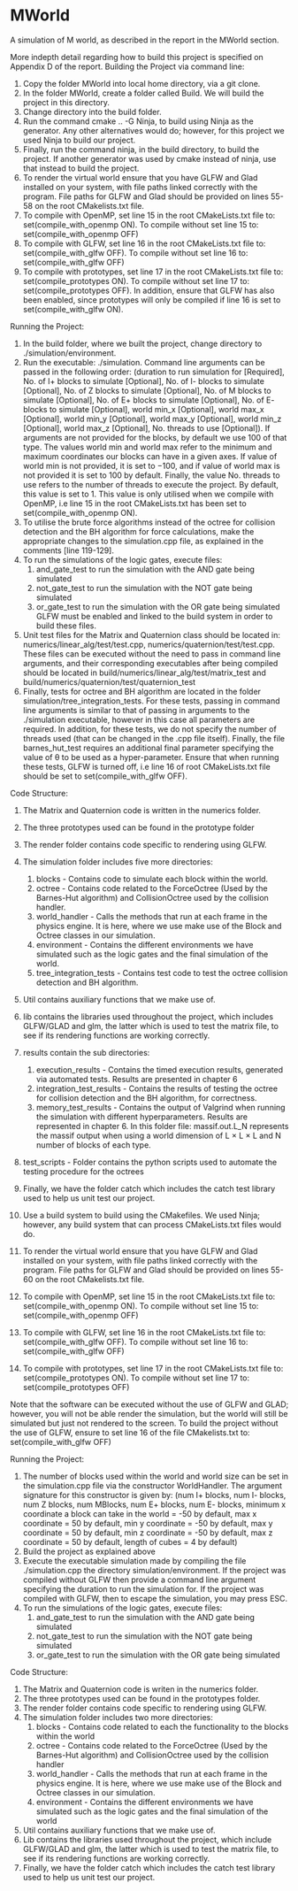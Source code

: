 # MWorld  
A simulation of M world, as described in the report in the MWorld section.

More indepth detail regarding how to build this project is specified on Appendix D of the report.
Building the Project via command line:
1) Copy the folder MWorld into local home directory, via a git clone.
2) In the folder MWorld, create a folder called Build. We will build the project in this directory.
3) Change directory into the build folder.
4) Run the command cmake .. -G Ninja, to build using Ninja as the generator. Any other alternatives would do; however, for this project we used Ninja to build our project.
5) Finally, run the command ninja, in the build directory, to build the project. If another generator was used by cmake instead of ninja, use that instead to build the project.
6) To render the virtual world ensure that you have GLFW and Glad installed on your system, with file paths linked correctly with the program. File paths for GLFW and Glad should be provided on lines 55-58 on the root CMakelists.txt file.
7) To compile with OpenMP, set line 15 in the root CMakeLists.txt file to: set(compile_with_openmp ON). To compile without set line 15 to: set(compile_with_openmp OFF)
8) To compile with GLFW, set line 16 in the root CMakeLists.txt file to: set(compile_with_glfw OFF). To compile without set line 16 to: set(compile_with_glfw OFF)
9) To compile with prototypes, set line 17 in the root CMakeLists.txt file to: set(compile_prototypes ON). To compile without set line 17 to: set(compile_prototypes OFF). In addition, ensure that GLFW has also been enabled, since prototypes will only be compiled if line 16 is set to set(compile_with_glfw ON).

Running the Project:
1) In the build folder, where we built the project, change directory to ./simulation/environment.
2) Run the executable: ./simulation. Command line arguments can be passed in the following order: (duration to run simulation for [Required], No. of I+ blocks to simulate [Optional], No. of I- blocks to simulate [Optional], No. of Z blocks to simulate [Optional], No. of M blocks to simulate [Optional], No. of E+ blocks to simulate [Optional], No. of E- blocks to simulate [Optional], world min_x [Optional], world max_x [Optional], world min_y [Optional], world max_y [Optional], world min_z [Optional], world max_z [Optional], No. threads to use [Optional]). If arguments are not provided for the blocks, by default we use 100 of that type. The values world min and world max refer to the minimum and maximum coordinates our blocks can have in a given axes. If value of world min is not provided, it is set to −100, and if value of world max is not provided it is set to 100 by default. Finally, the value No. threads to use refers to the number of threads to execute the project. By default, this value is set to 1. This value is only utilised when we compile with OpenMP, i.e line 15 in the root CMakeLists.txt has been set to set(compile_with_openmp ON).
3) To utilise the brute force algorithms instead of the octree for collision detection and the BH algorithm for force calculations, make the appropriate changes to the simulation.cpp file, as explained in the comments [line 119-129].
4) To run the simulations of the logic gates, execute files:
    1) and_gate_test to run the simulation with the AND gate being simulated
    2) not_gate_test to run the simulation with the NOT gate being simulated
    3) or_gate_test to run the simulation with the OR gate being simulated
    GLFW must be enabled and linked to the build system in order to build these files.
5) Unit test files for the Matrix and Quaternion class should be located in: numerics/linear_alg/test/test.cpp, numerics/quaternion/test/test.cpp. These files can be executed without the need to pass in command line arguments, and their corresponding executables after being compiled should be located in build/numerics/linear_alg/test/matrix_test and build/numerics/quaternion/test/quaternion_test
6) Finally, tests for octree and BH algorithm are located in the folder simulation/tree_integration_tests. For these tests, passing in command line arguments is similar to that of passing in arguments to the ./simulation executable, however in this case all parameters are required. In addition, for these tests, we do not specify the number of threads used (that can be changed in the .cpp file itself). Finally, the file barnes_hut_test requires an additional final parameter specifying the value of θ to be used as a hyper-parameter. Ensure that when running these tests, GLFW is turned off, i.e line 16 of root CMakeLists.txt file should be set to set(compile_with_glfw OFF).

Code Structure:
1) The Matrix and Quaternion code is written in the numerics folder.
2) The three prototypes used can be found in the prototype folder
3) The render folder contains code specific to rendering using GLFW.
4) The simulation folder includes five more directories:
    1) blocks - Contains code to simulate each block within the world.
    2) octree - Contains code related to the ForceOctree (Used by the Barnes-Hut algorithm) and CollisionOctree used by the collision handler.
    3) world_handler - Calls the methods that run at each frame in the physics engine. It is here, where we use make use of the Block and Octree classes in our simulation.
    4) environment - Contains the different environments we have simulated such as the logic gates and the final simulation of the world.
    5) tree_integration_tests - Contains test code to test the octree collision detection and BH algorithm.
5) Util contains auxiliary functions that we make use of.
6) lib contains the libraries used throughout the project, which includes GLFW/GLAD and glm, the latter which is used to test the matrix file, to see if its rendering functions are working correctly.
7) results contain the sub directories:
    1) execution_results - Contains the timed execution results, generated via automated tests. Results are presented in chapter 6
    2) integration_test_results - Contains the results of testing the octree for collision detection and the BH algorithm, for correctness.
    3) memory_test_results - Contains the output of Valgrind when running the simulation with different hyperparameters. Results are represented in chapter 6. In this folder file: massif.out.L_N represents the massif output when using a world dimension of L × L × L and N number of blocks of each type.
8) test_scripts - Folder contains the python scripts used to automate the testing procedure for the octrees
9) Finally, we have the folder catch which includes the catch test library used to help us unit test our project.




    









3) Use a build system to build using the CMakefiles. We used Ninja; however, any build system that can process CMakeLists.txt files would do.
4) To render the virtual world ensure that you have GLFW and Glad installed on your system, with file paths linked correctly with the program. File paths for GLFW and Glad should be provided on lines 55-60 on the root CMakelists.txt file.
5) To compile with OpenMP, set line 15 in the root CMakeLists.txt file to: set(compile_with_openmp ON). To compile without set line 15 to: set(compile_with_openmp OFF)
6) To compile with GLFW, set line 16 in the root CMakeLists.txt file to: set(compile_with_glfw OFF). To compile without set line 16 to: set(compile_with_glfw OFF)
7) To compile with prototypes, set line 17 in the root CMakeLists.txt file to: set(compile_prototypes ON). To compile without set line 17 to: set(compile_prototypes OFF)

Note that the software can be executed without the use of GLFW and GLAD; however, you will not be able render the simulation, but the world will still be simulated but just not rendered to the screen. To build the project without the use of GLFW, ensure to set line 16 of the file CMakelists.txt to: set(compile_with_glfw OFF)

Running the Project:
1) The number of blocks used within the world and world size can be set in the simulation.cpp file via the constructor WorldHandler. The argument signature for this constructor is given by: (num I+ blocks, num I- blocks, num Z blocks, num MBlocks, num E+ blocks, num E- blocks, minimum x coordinate a block can take in the world = -50 by default, max x coordinate = 50 by default, min y coordinate = -50 by default, max y coordinate = 50 by default, min z coordinate = -50 by default, max z coordinate = 50 by default, length of cubes = 4 by default)
2) Build the project as explained above
3) Execute the executable simulation made by compiling the file ./simulation.cpp the directory simulation/environment. If the project was compiled without GLFW then provide a command line argument specifying the duration to run the simulation for. If the project was compiled with GLFW, then to escape the simulation, you may press ESC. 
4) To run the simulations of the logic gates, execute files:
    1) and_gate_test to run the simulation with the AND gate being simulated
    2) not_gate_test to run the simulation with the NOT gate being simulated
    3) or_gate_test to run the simulation with the OR gate being simulated

Code Structure:
1) The Matrix and Quaternion code is writen in the numerics folder. 
2) The three prototypes used can be found in the prototypes folder. 
3) The render folder contains code specific to rendering using GLFW. 
4) The simulation folder includes two more directories: 
    1) blocks - Contains code related to each the functionality to the blocks within the world
    2) octree - Contains code related to the ForceOctree (Used by the Barnes-Hut algorithm) and CollisionOctree used by the collision handler
    3) world_handler - Calls the methods that run at each frame in the physics engine. It is here, where we use make use of the Block and Octree classes in our simulation.
    4) environment - Contains the different environments we have simulated such as the logic gates and the final simulation of the world
5) Util contains auxiliary functions that we make use of. 
6) Lib contains the libraries used throughout the project, which include GLFW/GLAD and glm, the latter which is used to test the matrix file, to see if its rendering functions are working correctly.
7) Finally, we have the folder catch which includes the catch test library used to help us unit test our project.
